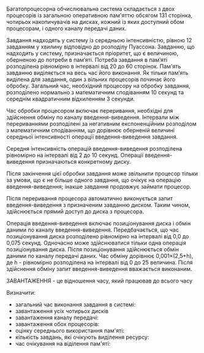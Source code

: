 Багатопроцесорна обчислювальна система складається з двох процесорів із загальною  оперативною пам'яттю  обсягом 131 сторінка, чотирьох накопичувачів на дисках, кожний із яких доступний обом процесорам, і одного каналу передачі даних.

Завдання надходять у систему із середньою інтенсивністю, рівною 12 завданням у хвилину відповідно до розподілу Пуассона. Завданню, що надходить у систему, призначається пріоритет, що є величиною, оберненою до потреби в пам’яті. Потреба завдання в пам’яті розподілена рівномірно в інтервалі від 20 до 60 сторінок. Пам'ять завданню виділяється на весь час його виконання. Як тільки пам’ять виділена для завдання, один з вільних процесорів починає його обробку. Загальний час, необхідний процесору на обробку завдання, розподілено нормально з математичним сподіванням 10 секунд та середнім квадратичним відхиленням 3 секунди.

Час обробки процесором включає переривання, необхідні для здійснення обміну по каналу введення-виведення. Інтервали між перериваннями розподілені за негативним  експоненційним розподілом з математичним сподіванням, що дорівнює оберненій величині середньої інтенсивності операції введення-виведення завдання.

Середня інтенсивність операцій введення-виведення розподілена рівномірно на інтервалі від 2 до 10 секунд. Операції введення-виведення призначаються конкретному диску.

Після закінчення цієї обробки завдання може звільнити процесор тільки за умови, що є не більше одного завдання, що очікує на операцію введення-виведення; інакше завдання продовжує займати процесор.

Після переривання процесора автоматично виконується запит введення-виведення з призначеним завданню диском. Таким чином, здійснюється прямий доступ до диска з процесора.

Операція введення-виведення включає позиціонування диска і обмін даними по каналу введення-виведення. Передбачається, що час позиціонування диска розподілено рівномірно на інтервалі від 0,0 до 0,075 секунд. Одночасно може здійснюватися тільки одна операція позиціонування диска. Після позиціонування здійснюється  обмін даними по каналу передачі даних. Час обміну дорівнює 0,001×(2,5+h), де h - рівномірно розподілена на інтервалі від 0 до 25 величина. Після здійснення обміну запит введення-виведення вважається виконаним.

ЗАВАНТАЖЕННЯ - це відношення часу, який працював до всього часу

Визначити:

* загальний час виконання завдання в системі:
* завантаження усіх чотирьох дисків
* завантаження каналу передачі:
* завантаження обох процесорів:
* оцінку середнього використання пам'яті:
* кількість завдань, які очікують виділення ресурсу:
* час очікування на віділення пам'яті: